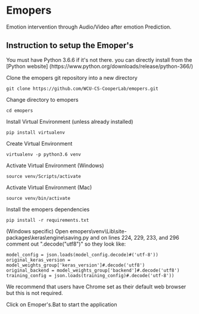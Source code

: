 # Emopers
<p>Emotion intervention through Audio/Video after emotion Prediction.</p>

## Instruction to setup the Emoper's

<p>You must have Python 3.6.6 if it's not there.
you can directly install from the [Python website] (https://www.python.org/downloads/release/python-366/)</p>

Clone the emopers git repository into a new directory

```
git clone https://github.com/WCU-CS-CooperLab/emopers.git
```

Change directory to emopers

```
cd emopers
```

Install Virtual Environment (unless already installed)

```
pip install virtualenv       
```

Create Virtual Environment

```
virtualenv -p python3.6 venv
```

Activate  Virtual Environment (Windows)

```
source venv/Scripts/activate
```


Activate  Virtual Environment (Mac)

```
source venv/bin/activate
````
Install the emopers dependencies

```
pip install -r requirements.txt
```


(Windows specific) Open emopers\venv\Lib\site-packages\keras\engine\saving.py and on lines 224, 229, 233, and 296 comment out ".decode("utf8")"  so they look like:
 ```
 model_config = json.loads(model_config.decode)#('utf-8'))
 original_keras_version = model_weights_group['keras_version']#.decode('utf8')
 original_backend = model_weights_group['backend']#.decode('utf8')
 training_config = json.loads(training_config)#.decode('utf-8'))
 ```


We recommend that users have Chrome set as their default web browser but this is not required.

Click on Emoper's.Bat to start the application
